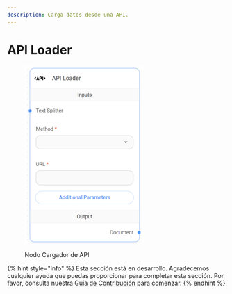 ```yaml
---
description: Carga datos desde una API.
---
```


# API Loader

<figure><img src="../../../../.gitbook/assets/image (9) (1) (1) (1) (1) (1) (1).png" alt="" width="273"><figcaption><p>Nodo Cargador de API</p></figcaption></figure>

{% hint style="info" %}
Esta sección está en desarrollo. Agradecemos cualquier ayuda que puedas proporcionar para completar esta sección. Por favor, consulta nuestra [Guía de Contribución](../../../../contributing/) para comenzar.
{% endhint %}
